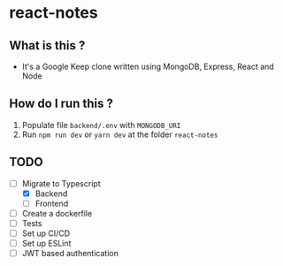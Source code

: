 # react-notes

## What is this ?

- It's a Google Keep clone written using MongoDB, Express, React and Node

## How do I run this ?

1. Populate file `backend/.env` with `MONGODB_URI`
2. Run `npm run dev` or `yarn dev` at the folder `react-notes`

## TODO

- [ ] Migrate to Typescript
  - [x] Backend
  - [ ] Frontend
- [ ] Create a dockerfile
- [ ] Tests
- [ ] Set up CI/CD
- [ ] Set up ESLint
- [ ] JWT based authentication
